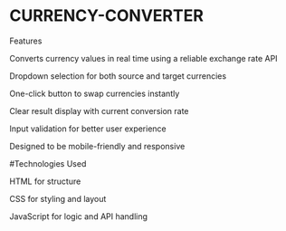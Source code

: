# CURRENCY-CONVERTER
Features

Converts currency values in real time using a reliable exchange rate API

Dropdown selection for both source and target currencies

One-click button to swap currencies instantly

Clear result display with current conversion rate

Input validation for better user experience

Designed to be mobile-friendly and responsive

#Technologies Used

HTML for structure

CSS for styling and layout

JavaScript for logic and API handling
